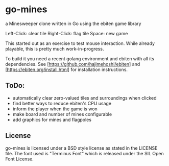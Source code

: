 # go-mines
a Minesweeper clone written in Go using the ebiten game library


Left-Click: clear tile
Right-Click: flag tile
Space: new game


This started out as an exercise to test mouse interaction. While already playable, this is pretty much work-in-progress.

To build it you need a recent golang environment and ebiten with all its dependencies.
See [https://github.com/hajimehoshi/ebiten] and [https://ebiten.org/install.html] for
installation instructions.


## ToDo:
- automatically clear zero-valued tiles and surroundings when clicked
- find better ways to reduce ebiten's CPU usage
- inform the player when the game is won
- make board and number of mines configurable
- add graphics for mines and flagpoles

## License
go-mines is licensed under a BSD style license as stated in the LICENSE file.
The font used is "Terminus Font" which is released under the SIL Open Font License.
